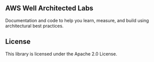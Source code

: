 ## AWS Well Architected Labs

Documentation and code to help you learn, measure, and build using architectural best practices.

## License

This library is licensed under the Apache 2.0 License. 

